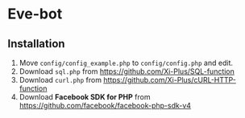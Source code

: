 # Eve-bot

## Installation
1. Move `config/config_example.php` to `config/config.php` and edit.
3. Download `sql.php` from https://github.com/Xi-Plus/SQL-function
3. Download `curl.php` from https://github.com/Xi-Plus/cURL-HTTP-function
4. Download **Facebook SDK for PHP** from https://github.com/facebook/facebook-php-sdk-v4
